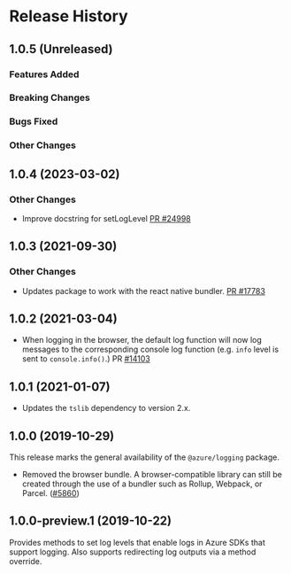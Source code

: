 # Release History

## 1.0.5 (Unreleased)

### Features Added

### Breaking Changes

### Bugs Fixed

### Other Changes

## 1.0.4 (2023-03-02)

### Other Changes

- Improve docstring for setLogLevel [PR #24998](https://github.com/Azure/azure-sdk-for-js/pull/24998)

## 1.0.3 (2021-09-30)

### Other Changes

- Updates package to work with the react native bundler. [PR #17783](https://github.com/Azure/azure-sdk-for-js/pull/17783)

## 1.0.2 (2021-03-04)

- When logging in the browser, the default log function will now log messages to the corresponding console log function (e.g. `info` level is sent to `console.info()`.) PR [#14103](https://github.com/Azure/azure-sdk-for-js/pull/14103)

## 1.0.1 (2021-01-07)

- Updates the `tslib` dependency to version 2.x.

## 1.0.0 (2019-10-29)

This release marks the general availability of the `@azure/logging` package.

- Removed the browser bundle. A browser-compatible library can still be created through the use of a bundler such as Rollup, Webpack, or Parcel.
  ([#5860](https://github.com/Azure/azure-sdk-for-js/pull/5860))

## 1.0.0-preview.1 (2019-10-22)

Provides methods to set log levels that enable logs in Azure SDKs that support logging.
Also supports redirecting log outputs via a method override.
